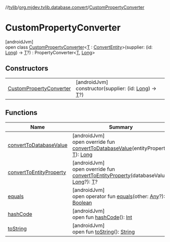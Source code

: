 //[tvlib](../../../index.md)/[org.mjdev.tvlib.database.convert](../index.md)/[CustomPropertyConverter](index.md)

# CustomPropertyConverter

[androidJvm]\
open class [CustomPropertyConverter](index.md)&lt;[T](index.md) : [ConvertEntity](../-convert-entity/index.md)&gt;(supplier: (id: [Long](https://kotlinlang.org/api/latest/jvm/stdlib/kotlin/-long/index.html)) -&gt; [T](index.md)?) : PropertyConverter&lt;[T](index.md), [Long](https://kotlinlang.org/api/latest/jvm/stdlib/kotlin/-long/index.html)&gt;

## Constructors

| | |
|---|---|
| [CustomPropertyConverter](-custom-property-converter.md) | [androidJvm]<br>constructor(supplier: (id: [Long](https://kotlinlang.org/api/latest/jvm/stdlib/kotlin/-long/index.html)) -&gt; [T](index.md)?) |

## Functions

| Name | Summary |
|---|---|
| [convertToDatabaseValue](convert-to-database-value.md) | [androidJvm]<br>open override fun [convertToDatabaseValue](convert-to-database-value.md)(entityProperty: [T](index.md)): [Long](https://kotlinlang.org/api/latest/jvm/stdlib/kotlin/-long/index.html) |
| [convertToEntityProperty](convert-to-entity-property.md) | [androidJvm]<br>open override fun [convertToEntityProperty](convert-to-entity-property.md)(databaseValue: [Long](https://kotlinlang.org/api/latest/jvm/stdlib/kotlin/-long/index.html)?): [T](index.md)? |
| [equals](../../org.mjdev.tvlib.webscrapper.select/-element-not-found-exception/index.md#585090901%2FFunctions%2F-1596939238) | [androidJvm]<br>open operator fun [equals](../../org.mjdev.tvlib.webscrapper.select/-element-not-found-exception/index.md#585090901%2FFunctions%2F-1596939238)(other: [Any](https://kotlinlang.org/api/latest/jvm/stdlib/kotlin/-any/index.html)?): [Boolean](https://kotlinlang.org/api/latest/jvm/stdlib/kotlin/-boolean/index.html) |
| [hashCode](../../org.mjdev.tvlib.webscrapper.select/-element-not-found-exception/index.md#1794629105%2FFunctions%2F-1596939238) | [androidJvm]<br>open fun [hashCode](../../org.mjdev.tvlib.webscrapper.select/-element-not-found-exception/index.md#1794629105%2FFunctions%2F-1596939238)(): [Int](https://kotlinlang.org/api/latest/jvm/stdlib/kotlin/-int/index.html) |
| [toString](../../org.mjdev.tvlib.webscrapper.select/-element-not-found-exception/index.md#1616463040%2FFunctions%2F-1596939238) | [androidJvm]<br>open fun [toString](../../org.mjdev.tvlib.webscrapper.select/-element-not-found-exception/index.md#1616463040%2FFunctions%2F-1596939238)(): [String](https://kotlinlang.org/api/latest/jvm/stdlib/kotlin/-string/index.html) |
